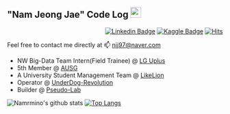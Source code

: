 ## "Nam Jeong Jae" Code Log <img src="https://media.giphy.com/media/hvRJCLFzcasrR4ia7z/giphy.gif" width="25px">

<div align=right>
  
[![Linkedin Badge](https://img.shields.io/badge/-LinkedIn-blue?style=flat-square&logo=Linkedin&logoColor=white&link=https://www.linkedin.com/in/jeongjaenam/)](https://www.linkedin.com/in/jeongjaenam/) 
[![Kaggle Badge](https://img.shields.io/badge/-Kaggle-41C8FF?style=flat-square&logo=Kaggle&logoColor=white&link=https://www.kaggle.com/jeongjaenam)](https://www.kaggle.com/jeongjaenam)
[![Hits](https://hits.seeyoufarm.com/api/count/incr/badge.svg?url=https%3A%2F%2Fgithub.com%2Fnamrmino&count_bg=%23628217&title_bg=%23000000&icon=python.svg&icon_color=%23FEAA4B&title=HITS&edge_flat=false)](https://hits.seeyoufarm.com)

</div>

Feel free to contact me directly at 📫 njj97@naver.com

- NW Big-Data Team Intern(Field Trainee) @ [LG Uplus](http://www.uplus.co.kr/cmg/kore/info/pklu/RetrievePkLuIntroduce.hpi?mid=10349)
- 5th Member @ [AUSG](https://ausg.me/)
- A University Student Management Team @ [LikeLion](https://www.likelion.net/)
- Operator @ [UnderDog-Revolution](https://www.notion.so/UnderDog-Revolution-156b01ee50e544a88cb0f2de6de943a9)
- Builder @ [Pseudo-Lab](https://Pseudo-lab.com/)

![Namrmino's github stats](https://github-readme-stats.vercel.app/api?username=namrmino&show_icons=true) 
[![Top Langs](https://github-readme-stats.vercel.app/api/top-langs/?username=namrmino&layout=compact&hide=Jupyter%20notebook)](https://github.com/anuraghazra/github-readme-stats)

